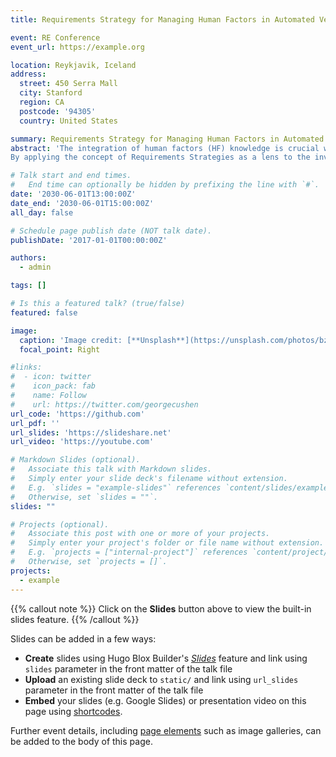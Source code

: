 ```yaml
---
title: Requirements Strategy for Managing Human Factors in Automated Vehicle Development

event: RE Conference
event_url: https://example.org

location: Reykjavik, Iceland
address:
  street: 450 Serra Mall
  city: Stanford
  region: CA
  postcode: '94305'
  country: United States

summary: Requirements Strategy for Managing Human Factors in Automated Vehicle Development
abstract: 'The integration of human factors (HF) knowledge is crucial when developing safety-critical systems, such as automated vehicles (AVs). Ensuring that HF knowledge is considered continuously throughout the AV development process is essential for several reasons, including efficacy, safety, and acceptance of these advanced systems. However, it is challenging to include HF as requirements in agile development. Recently, Requirements Strategies have been suggested to address requirements engineering challenges in agile development.
By applying the concept of Requirements Strategies as a lens to the investigation of HF requirements in agile development of AVs, this paper arrives at three areas for investigation: a) ownership and responsibility for HF requirements, b) structure of HF requirements and information models, and c) definition of work and feature flows related to HF requirements. Based on 13 semi-structured interviews with professionals from the global automotive industry, we provide qualitative insights in these three areas. The diverse perspectives and experiences shared by the interviewees provide insightful views and helped to reason about the potential solution spaces in each area for integrating HF within the industry, highlighting the real-world practices and strategies used.'

# Talk start and end times.
#   End time can optionally be hidden by prefixing the line with `#`.
date: '2030-06-01T13:00:00Z'
date_end: '2030-06-01T15:00:00Z'
all_day: false

# Schedule page publish date (NOT talk date).
publishDate: '2017-01-01T00:00:00Z'

authors:
  - admin

tags: []

# Is this a featured talk? (true/false)
featured: false

image:
  caption: 'Image credit: [**Unsplash**](https://unsplash.com/photos/bzdhc5b3Bxs)'
  focal_point: Right

#links:
#  - icon: twitter
#    icon_pack: fab
#    name: Follow
#    url: https://twitter.com/georgecushen
url_code: 'https://github.com'
url_pdf: ''
url_slides: 'https://slideshare.net'
url_video: 'https://youtube.com'

# Markdown Slides (optional).
#   Associate this talk with Markdown slides.
#   Simply enter your slide deck's filename without extension.
#   E.g. `slides = "example-slides"` references `content/slides/example-slides.md`.
#   Otherwise, set `slides = ""`.
slides: ""

# Projects (optional).
#   Associate this post with one or more of your projects.
#   Simply enter your project's folder or file name without extension.
#   E.g. `projects = ["internal-project"]` references `content/project/deep-learning/index.md`.
#   Otherwise, set `projects = []`.
projects:
  - example
---
```


{{% callout note %}}
Click on the **Slides** button above to view the built-in slides feature.
{{% /callout %}}

Slides can be added in a few ways:

- **Create** slides using Hugo Blox Builder's [_Slides_](https://docs.hugoblox.com/reference/content-types/) feature and link using `slides` parameter in the front matter of the talk file
- **Upload** an existing slide deck to `static/` and link using `url_slides` parameter in the front matter of the talk file
- **Embed** your slides (e.g. Google Slides) or presentation video on this page using [shortcodes](https://docs.hugoblox.com/reference/markdown/).

Further event details, including [page elements](https://docs.hugoblox.com/reference/markdown/) such as image galleries, can be added to the body of this page.
